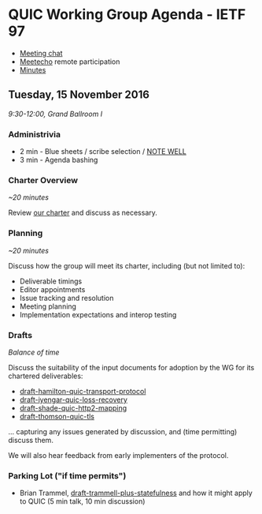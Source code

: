 # QUIC Working Group Agenda - IETF 97

* [Meeting chat](xmpp:quic@jabber.ietf.org?join)
* [Meetecho](http://www.meetecho.com/ietf97/quic) remote participation
* [Minutes](hhttp://etherpad.tools.ietf.org:9000/p/notes-ietf-97-quic)


## Tuesday, 15 November 2016

_9:30-12:00, Grand Ballroom I_

### Administrivia

* 2 min - Blue sheets / scribe selection / [NOTE WELL](https://www.ietf.org/about/note-well.html)
* 3 min - Agenda bashing


### Charter Overview

_~20 minutes_

Review [our charter](https://datatracker.ietf.org/wg/quic/charter/) and discuss as necessary.


### Planning

_~20 minutes_

Discuss how the group will meet its charter, including (but not limited to):

* Deliverable timings
* Editor appointments
* Issue tracking and resolution
* Meeting planning
* Implementation expectations and interop testing


### Drafts

_Balance of time_

Discuss the suitability of the input documents for adoption by the WG for its chartered deliverables:

* [draft-hamilton-quic-transport-protocol](https://datatracker.ietf.org/doc/draft-hamilton-quic-transport-protocol/)
* [draft-iyengar-quic-loss-recovery](https://datatracker.ietf.org/doc/draft-iyengar-quic-loss-recovery/)
* [draft-shade-quic-http2-mapping](https://datatracker.ietf.org/doc/draft-shade-quic-http2-mapping/)
* [draft-thomson-quic-tls](https://datatracker.ietf.org/doc/draft-thomson-quic-tls/)

... capturing any issues generated by discussion, and (time permitting) discuss them.

We will also hear feedback from early implementers of the protocol.


### Parking Lot ("if time permits")

* Brian Trammel, [draft-trammell-plus-statefulness](https://datatracker.ietf.org/doc/draft-trammell-plus-statefulness/) and how it might apply to QUIC (5 min talk, 10 min discussion)
